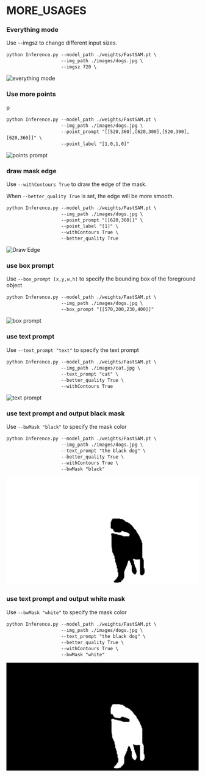 # MORE_USAGES



### Everything mode
Use --imgsz to change different input sizes.

```shell
python Inference.py --model_path ./weights/FastSAM.pt \
                    --img_path ./images/dogs.jpg \
                    --imgsz 720 \
```
![everything mode](assets/more_usages/everything_mode.png)



### Use more points
p
```shell
python Inference.py --model_path ./weights/FastSAM.pt \
                    --img_path ./images/dogs.jpg \
                    --point_prompt "[[520,360],[620,300],[520,300],[620,360]]" \
                    --point_label "[1,0,1,0]"
```
![points prompt](assets/more_usages/more_points.png)
### draw mask edge
Use `--withContours True` to draw the edge of the mask.

When `--better_quality True` is set, the edge will be more smooth.

```shell
python Inference.py --model_path ./weights/FastSAM.pt \
                    --img_path ./images/dogs.jpg \
                    --point_prompt "[[620,360]]" \
                    --point_label "[1]" \
                    --withContours True \
                    --better_quality True
```

![Draw Edge](assets/more_usages/draw_edge.png)
### use box prompt
Use `--box_prompt [x,y,w,h]` to specify the bounding box of the foreground object
```shell
python Inference.py --model_path ./weights/FastSAM.pt \
                    --img_path ./images/dogs.jpg \
                    --box_prompt "[[570,200,230,400]]"
```
![box prompt](assets/more_usages/box_prompt.png)

### use text prompt
Use `--text_prompt "text"` to specify the text prompt
```shell
python Inference.py --model_path ./weights/FastSAM.pt \
                    --img_path ./images/cat.jpg \
                    --text_prompt "cat" \
                    --better_quality True \
                    --withContours True 
```
![text prompt](assets/more_usages/text_prompt_cat.png)

### use text prompt and output black mask
Use `--bwMask "black"` to specify the mask color
```shell
python Inference.py --model_path ./weights/FastSAM.pt \
                    --img_path ./images/dogs.jpg \
                    --text_prompt "the black dog" \
                    --better_quality True \
                    --withContours True \
                    --bwMask "black" 
```
![text prompt](assets/more_usages/dogs_black.jpeg)

### use text prompt and output white mask
Use `--bwMask "white"` to specify the mask color
```shell
python Inference.py --model_path ./weights/FastSAM.pt \
                    --img_path ./images/dogs.jpg \
                    --text_prompt "the black dog" \
                    --better_quality True \
                    --withContours True \
                    --bwMask "white" 
```
![text prompt](assets/more_usages/dogs_white.jpeg)
